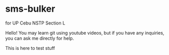 # sms-bulker
for UP Cebu NSTP Section L

Hello! You may learn git using youtube videos, but if you have any inquiries, you can ask me directly for help.

This is here to test stuff